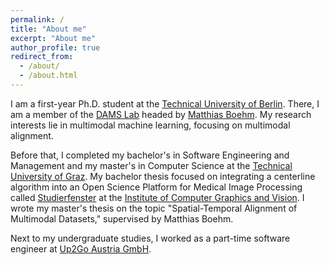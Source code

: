 ```yaml
---
permalink: /
title: "About me"
excerpt: "About me"
author_profile: true
redirect_from: 
  - /about/
  - /about.html
---
```


I am a first-year Ph.D. student at the [Technical University of Berlin](https://www.tu.berlin). 
There, I am a member of the [DAMS Lab](https://www.tu.berlin/en/dams) headed by [Matthias Boehm](https://mboehm7.github.io).
My research interests lie in multimodal machine learning, focusing on multimodal alignment. 

Before that, I completed my bachelor's in Software Engineering and Management and my master's in Computer Science at the [Technical University of Graz](https://www.tugraz.at/home). 
My bachelor thesis focused on integrating a centerline algorithm into an Open Science Platform for Medical Image Processing called [Studierfenster](http://studierfenster.icg.tugraz.at) at the 
[Institute of Computer Graphics and Vision](https://www.tugraz.at/institute/icg/home). 
I wrote my master's thesis on the topic "Spatial-Temporal Alignment of Multimodal Datasets," supervised by Matthias Boehm. 

Next to my undergraduate studies, I worked as a part-time software engineer at [Up2Go Austria GmbH](https://www.up2go.com).